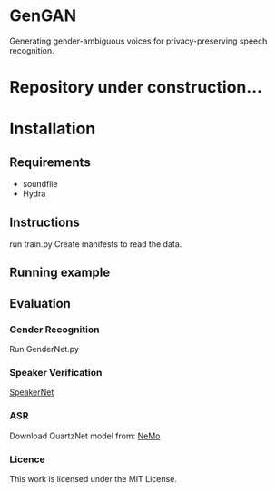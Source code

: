 # GenGAN
Generating gender-ambiguous voices for privacy-preserving speech recognition.

Repository under construction...
=================================================================================
# Installation

## Requirements
* soundfile
* Hydra


## Instructions
run train.py
Create manifests to read the data.


## Running example


## Evaluation


### Gender Recognition
Run GenderNet.py

### Speaker Verification
[SpeakerNet](https://github.com/clovaai/voxceleb_trainer)

### ASR
Download QuartzNet model from: [NeMo](https://catalog.ngc.nvidia.com/orgs/nvidia/models/nemospeechmodels)


### Licence
This work is licensed under the MIT License.
